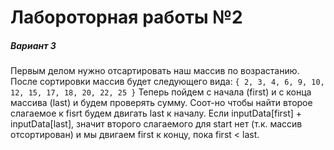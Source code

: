 # Лабороторная работы №2
##### Вариант 3
Первым делом нужно отсартировать наш массив по возрастанию. После сортировки массив будет следующего вида:
`{ 2, 3, 4, 6, 9, 10, 12, 15, 17, 18, 20, 22, 25 }`
Теперь пойдем с начала (first) и с конца массива (last) и будем проверять сумму.
Соот-но чтобы найти второе слагаемое к fisrt будем двигать last к началу.
Если inputData[first] + inputData[last], значит второго слагаемого для start нет (т.к. массив отсортирован) и мы двигаем first к концу, пока first < last.
